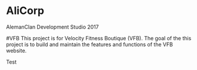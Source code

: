 # AliCorp
AlemanClan Development Studio
2017

#VFB
This project is for Velocity Fitness Boutique (VFB).
The goal of the this project is to build and maintain the features and functions of the VFB website.

Test

